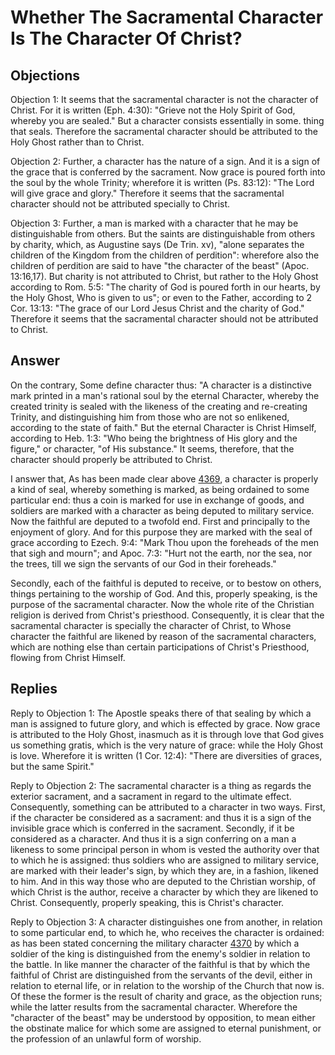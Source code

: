 # Whether The Sacramental Character Is The Character Of Christ?

## Objections

Objection 1: It seems that the sacramental character is not the character of Christ. For it is written (Eph. 4:30): "Grieve not the Holy Spirit of God, whereby you are sealed." But a character consists essentially in some. thing that seals. Therefore the sacramental character should be attributed to the Holy Ghost rather than to Christ.

Objection 2: Further, a character has the nature of a sign. And it is a sign of the grace that is conferred by the sacrament. Now grace is poured forth into the soul by the whole Trinity; wherefore it is written (Ps. 83:12): "The Lord will give grace and glory." Therefore it seems that the sacramental character should not be attributed specially to Christ.

Objection 3: Further, a man is marked with a character that he may be distinguishable from others. But the saints are distinguishable from others by charity, which, as Augustine says (De Trin. xv), "alone separates the children of the Kingdom from the children of perdition": wherefore also the children of perdition are said to have "the character of the beast" (Apoc. 13:16,17). But charity is not attributed to Christ, but rather to the Holy Ghost according to Rom. 5:5: "The charity of God is poured forth in our hearts, by the Holy Ghost, Who is given to us"; or even to the Father, according to 2 Cor. 13:13: "The grace of our Lord Jesus Christ and the charity of God." Therefore it seems that the sacramental character should not be attributed to Christ.

## Answer

On the contrary, Some define character thus: "A character is a distinctive mark printed in a man's rational soul by the eternal Character, whereby the created trinity is sealed with the likeness of the creating and re-creating Trinity, and distinguishing him from those who are not so enlikened, according to the state of faith." But the eternal Character is Christ Himself, according to Heb. 1:3: "Who being the brightness of His glory and the figure," or character, "of His substance." It seems, therefore, that the character should properly be attributed to Christ.

I answer that, As has been made clear above [4369](A[1]), a character is properly a kind of seal, whereby something is marked, as being ordained to some particular end: thus a coin is marked for use in exchange of goods, and soldiers are marked with a character as being deputed to military service. Now the faithful are deputed to a twofold end. First and principally to the enjoyment of glory. And for this purpose they are marked with the seal of grace according to Ezech. 9:4: "Mark Thou upon the foreheads of the men that sigh and mourn"; and Apoc. 7:3: "Hurt not the earth, nor the sea, nor the trees, till we sign the servants of our God in their foreheads."

Secondly, each of the faithful is deputed to receive, or to bestow on others, things pertaining to the worship of God. And this, properly speaking, is the purpose of the sacramental character. Now the whole rite of the Christian religion is derived from Christ's priesthood. Consequently, it is clear that the sacramental character is specially the character of Christ, to Whose character the faithful are likened by reason of the sacramental characters, which are nothing else than certain participations of Christ's Priesthood, flowing from Christ Himself.

## Replies

Reply to Objection 1: The Apostle speaks there of that sealing by which a man is assigned to future glory, and which is effected by grace. Now grace is attributed to the Holy Ghost, inasmuch as it is through love that God gives us something gratis, which is the very nature of grace: while the Holy Ghost is love. Wherefore it is written (1 Cor. 12:4): "There are diversities of graces, but the same Spirit."

Reply to Objection 2: The sacramental character is a thing as regards the exterior sacrament, and a sacrament in regard to the ultimate effect. Consequently, something can be attributed to a character in two ways. First, if the character be considered as a sacrament: and thus it is a sign of the invisible grace which is conferred in the sacrament. Secondly, if it be considered as a character. And thus it is a sign conferring on a man a likeness to some principal person in whom is vested the authority over that to which he is assigned: thus soldiers who are assigned to military service, are marked with their leader's sign, by which they are, in a fashion, likened to him. And in this way those who are deputed to the Christian worship, of which Christ is the author, receive a character by which they are likened to Christ. Consequently, properly speaking, this is Christ's character.

Reply to Objection 3: A character distinguishes one from another, in relation to some particular end, to which he, who receives the character is ordained: as has been stated concerning the military character [4370](A[1]) by which a soldier of the king is distinguished from the enemy's soldier in relation to the battle. In like manner the character of the faithful is that by which the faithful of Christ are distinguished from the servants of the devil, either in relation to eternal life, or in relation to the worship of the Church that now is. Of these the former is the result of charity and grace, as the objection runs; while the latter results from the sacramental character. Wherefore the "character of the beast" may be understood by opposition, to mean either the obstinate malice for which some are assigned to eternal punishment, or the profession of an unlawful form of worship.